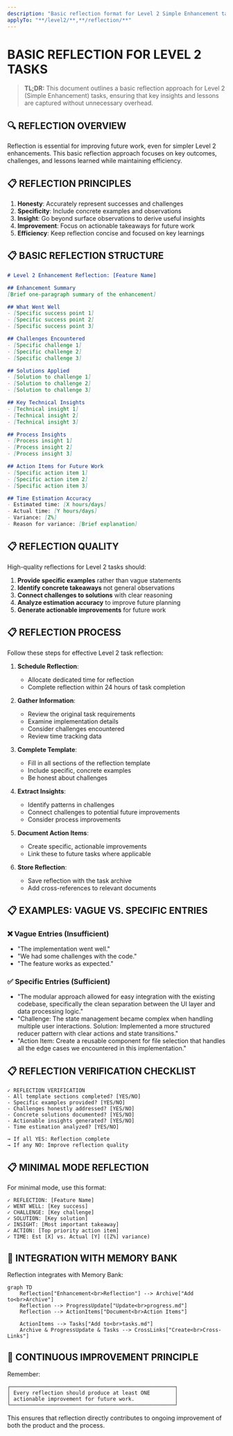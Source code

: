 ```yaml
---
description: "Basic reflection format for Level 2 Simple Enhancement tasks"
applyTo: "**/level2/**,**/reflection/**"
---
```


# BASIC REFLECTION FOR LEVEL 2 TASKS

> **TL;DR:** This document outlines a basic reflection approach for Level 2 (Simple Enhancement) tasks, ensuring that key insights and lessons are captured without unnecessary overhead.

## 🔍 REFLECTION OVERVIEW

Reflection is essential for improving future work, even for simpler Level 2 enhancements. This basic reflection approach focuses on key outcomes, challenges, and lessons learned while maintaining efficiency.

## 📋 REFLECTION PRINCIPLES

1. **Honesty**: Accurately represent successes and challenges
2. **Specificity**: Include concrete examples and observations
3. **Insight**: Go beyond surface observations to derive useful insights
4. **Improvement**: Focus on actionable takeaways for future work
5. **Efficiency**: Keep reflection concise and focused on key learnings

## 📋 BASIC REFLECTION STRUCTURE

```markdown
# Level 2 Enhancement Reflection: [Feature Name]

## Enhancement Summary
[Brief one-paragraph summary of the enhancement]

## What Went Well
- [Specific success point 1]
- [Specific success point 2]
- [Specific success point 3]

## Challenges Encountered
- [Specific challenge 1]
- [Specific challenge 2]
- [Specific challenge 3]

## Solutions Applied
- [Solution to challenge 1]
- [Solution to challenge 2]
- [Solution to challenge 3]

## Key Technical Insights
- [Technical insight 1]
- [Technical insight 2]
- [Technical insight 3]

## Process Insights
- [Process insight 1]
- [Process insight 2]
- [Process insight 3]

## Action Items for Future Work
- [Specific action item 1]
- [Specific action item 2]
- [Specific action item 3]

## Time Estimation Accuracy
- Estimated time: [X hours/days]
- Actual time: [Y hours/days]
- Variance: [Z%]
- Reason for variance: [Brief explanation]
```

## 📋 REFLECTION QUALITY

High-quality reflections for Level 2 tasks should:

1. **Provide specific examples** rather than vague statements
2. **Identify concrete takeaways** not general observations
3. **Connect challenges to solutions** with clear reasoning
4. **Analyze estimation accuracy** to improve future planning
5. **Generate actionable improvements** for future work

## 📋 REFLECTION PROCESS

Follow these steps for effective Level 2 task reflection:

1. **Schedule Reflection**:
   - Allocate dedicated time for reflection
   - Complete reflection within 24 hours of task completion

2. **Gather Information**:
   - Review the original task requirements
   - Examine implementation details
   - Consider challenges encountered
   - Review time tracking data

3. **Complete Template**:
   - Fill in all sections of the reflection template
   - Include specific, concrete examples
   - Be honest about challenges

4. **Extract Insights**:
   - Identify patterns in challenges
   - Connect challenges to potential future improvements
   - Consider process improvements

5. **Document Action Items**:
   - Create specific, actionable improvements
   - Link these to future tasks where applicable

6. **Store Reflection**:
   - Save reflection with the task archive
   - Add cross-references to relevant documents

## 📋 EXAMPLES: VAGUE VS. SPECIFIC ENTRIES

### ❌ Vague Entries (Insufficient)

- "The implementation went well."
- "We had some challenges with the code."
- "The feature works as expected."

### ✅ Specific Entries (Sufficient)

- "The modular approach allowed for easy integration with the existing codebase, specifically the clean separation between the UI layer and data processing logic."
- "Challenge: The state management became complex when handling multiple user interactions. Solution: Implemented a more structured reducer pattern with clear actions and state transitions."
- "Action Item: Create a reusable component for file selection that handles all the edge cases we encountered in this implementation."

## 📋 REFLECTION VERIFICATION CHECKLIST

```
✓ REFLECTION VERIFICATION
- All template sections completed? [YES/NO]
- Specific examples provided? [YES/NO]
- Challenges honestly addressed? [YES/NO]
- Concrete solutions documented? [YES/NO]
- Actionable insights generated? [YES/NO]
- Time estimation analyzed? [YES/NO]

→ If all YES: Reflection complete
→ If any NO: Improve reflection quality
```

## 📋 MINIMAL MODE REFLECTION

For minimal mode, use this format:

```
✓ REFLECTION: [Feature Name]
✓ WENT WELL: [Key success]
✓ CHALLENGE: [Key challenge]
✓ SOLUTION: [Key solution]
✓ INSIGHT: [Most important takeaway]
✓ ACTION: [Top priority action item]
✓ TIME: Est [X] vs. Actual [Y] ([Z%] variance)
```

## 🔄 INTEGRATION WITH MEMORY BANK

Reflection integrates with Memory Bank:

```mermaid
graph TD
    Reflection["Enhancement<br>Reflection"] --> Archive["Add to<br>Archive"]
    Reflection --> ProgressUpdate["Update<br>progress.md"]
    Reflection --> ActionItems["Document<br>Action Items"]

    ActionItems --> Tasks["Add to<br>tasks.md"]
    Archive & ProgressUpdate & Tasks --> CrossLinks["Create<br>Cross-Links"]
```

## 🚨 CONTINUOUS IMPROVEMENT PRINCIPLE

Remember:

```
┌─────────────────────────────────────────────────────┐
│ Every reflection should produce at least ONE        │
│ actionable improvement for future work.             │
└─────────────────────────────────────────────────────┘
```

This ensures that reflection directly contributes to ongoing improvement of both the product and the process.